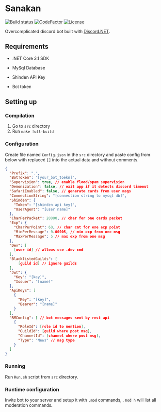# Sanakan #

[![Build status](https://img.shields.io/appveyor/build/MrZnake/sanakan)](https://ci.appveyor.com/project/mrznake/sanakan/branch/master) [![CodeFactor](https://img.shields.io/codefactor/grade/github/MrZnake/sanakan/master)](https://www.codefactor.io/repository/github/mrznake/sanakan) [![License](https://img.shields.io/github/license/MrZnake/sanakan)](https://github.com/MrZnake/sanakan/blob/master/LICENSE)

Overcomplicated discord bot built with [Discord.NET](https://github.com/RogueException/Discord.Net).

## Requirements ##

- .NET Core 3.1 SDK

- MySql Database

- Shinden API Key

- Bot token

## Setting up ##

### Compilation ###

1. Go to `src` directory
2. Run `make full-build`

### Configuration ###

Create file named `Config.json` in the `src` directory and paste config from below with replaced `[]` into the actual data and without comments.

```json
{
  "Prefix": ".",
  "BotToken": "[your_bot_toekn]",
  "Supervision": true, // enable flood/spam supervision
  "Demonization": false, // exit app if it detects discord timeout
  "SafariEnabled": false, // generate cards from user msgs
  "ConnectionString": "[connection string to mysql db]",
  "Shinden": {
    "Token": "[shinden api key]",
    "UserAgent": "[user name]"
  },
  "CharPerPacket": 20000, // char for one cards packet
  "Exp": {
    "CharPerPoint": 60, // char cnt for one exp point
    "MinPerMessage": 0.00005, // min exp from one msg
    "MaxPerMessage": 5 // max exp from one msg
  },
  "Dev": [
    [user id] // allows use .dev cmd
  ],
  "BlacklistedGuilds": [
      [guild id] // ignore guilds
  ],
  "Jwt": {
    "Key": "[key]",
    "Issuer": "[name]"
  },
  "ApiKeys": [
    {
      "Key": "[key]",
      "Bearer": "[name]"
    }
  ],
  "RMConfig": [ // bot messages sent by rest api
    {
      "RoleId": [role id to mention],
      "GuildId": [guild where post msg],
      "ChannelId": [channel where post msg],
      "Type": "News" // msg type
    }
  ]
}
```

### Running ###

Run `Run.sh` script from `src` directory.

### Runtime configuration ###

Invite bot to your server and setup it with `.mod` commands, `.mod h` will list all moderation commands.
